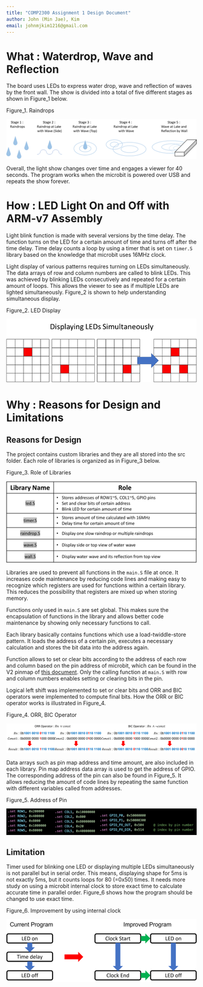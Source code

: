 ```yaml
---
title: "COMP2300 Assignment 1 Design Document"
author: John (Min Jae), Kim
email: johnmjkim1216@gmail.com
---
```


# What : Waterdrop, Wave and Reflection

The board uses LEDs to express water drop, wave and reflection of waves by the front wall. The show is divided into a total of five different stages as shown in Figure_1 below.

Figure_1. Raindrops

![Figure_1. Raindrops](assets/raindrops_image.png)

Overall, the light show changes over time and engages a viewer for 40 seconds. The program works when the microbit is powered over USB and repeats the show forever.

# How : LED Light On and Off with ARM-v7 Assembly

Light blink function is made with several versions by the time delay. The function turns on the LED for a certain amount of time and turns off after the time delay. Time delay counts a loop by using a timer that is set on <code>timer.S</code> library based on the knowledge that microbit uses 16MHz clock.

Light display of various patterns requires turning on LEDs simultaneously. The data arrays of row and column numbers are called to blink LEDs. This was achieved by blinking LEDs consecutively and repeated for a certain amount of loops. This allows the viewer to see as if multiple LEDs are lighted simultaneously. Figure_2 is shown to help understanding simultaneous display.

Figure_2. LED Display

![Figure_2. LED Display](assets/LEDdisplay_image.png)

# Why : Reasons for Design and Limitations

## Reasons for Design

The project contains custom libraries and they are all stored into the src folder. Each role of libraries is organized as in Figure_3 below.

Figure_3. Role of Libraries

![Figure_3. Raindrops](assets/roleoflibraries_image.png)

Libraries are used to prevent all functions in the <code>main.S</code> file at once. It increases code maintenance by reducing code lines and making easy to recognize which registers are used for functions within a certain library. This reduces the possibility that registers are mixed up when storing memory.

Functions only used in <code>main.S</code> are set global. This makes sure the encapsulation of functions in the library and allows better code maintenance by showing only necessary functions to call.

Each library basically contains functions which use a load-twiddle-store pattern. It loads the address of a certain pin, executes a necessary calculation and stores the bit data into the address again.

Function allows to set or clear bits according to the address of each row and column based on the pin address of microbit, which can be found in the V2 pinmap of [this document](https://tech.microbit.org/hardware/schematic/#v2-pinmap). Only the calling function at <code>main.S</code> with row and column numbers enables setting or clearing bits in the pin.

Logical left shift was implemented to set or clear bits and ORR and BIC operators were implemented to compute final bits. How the ORR or BIC operator works is illustrated in Figure_4.

Figure_4. ORR, BIC Operator

![Figure_4. ORR, BIC Operator](assets/orrbicoperator_image.png)

Data arrays such as pin map address and time amount, are also included in each library. Pin map address data array is used to get the address of GPIO. The corresponding address of the pin can also be found in Figure_5. It allows reducing the amount of code lines by repeating the same function with different variables called from addresses.

Figure_5. Address of Pin

![Figure_5. Address of Pin](assets/addressofpin_image.png)

## Limitation

Timer used for blinking one LED or displaying multiple LEDs simultaneously is not parallel but in serial order. This means, displaying shape for 5ms is not exactly 5ms, but it counts loops for 80 (=0x50) times. It needs more study on using a microbit internal clock to store exact time to calculate accurate time in parallel order. Figure_6 shows how the program should be changed to use exact time.

Figure_6. Improvement by using internal clock

![Figure_6. internal clock](assets/internalclock_image.png)
